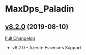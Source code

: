 # MaxDps_Paladin

## [v8.2.0](https://github.com/kaminaris/MaxDps-Paladin/tree/v8.2.0) (2019-08-10)
[Full Changelog](https://github.com/kaminaris/MaxDps-Paladin/compare/v8.1.5.1...v8.2.0)

- v8.2.0 - Azerite Essences Support  
